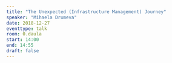 ```yaml
---
title: "The Unexpected (Infrastructure Management) Journey"
speaker: "Mihaela Drumeva"
date: 2018-12-27
eventtype: talk
room: 0.daula
start: 14:00
end: 14:55
draft: false
---
```

